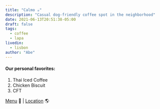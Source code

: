 ```yaml
---
title: "Calmo ☕️"
description: "Casual dog-friendly coffee spot in the neighborhood"
date: 2021-06-13T20:51:38-05:00
draft: false
tags:
  - coffee
  - lapa
livedin:
  - lisbon
author: "Abe"
---
```


#### Our personal favorites:

1. Thai Iced Coffee
2. Chicken Biscuit
3. CFT

[Menu](https://www.betterhalfbar.com/menu) 📖  |  [Location](https://g.page/betterhalfbar?share) 🌎
